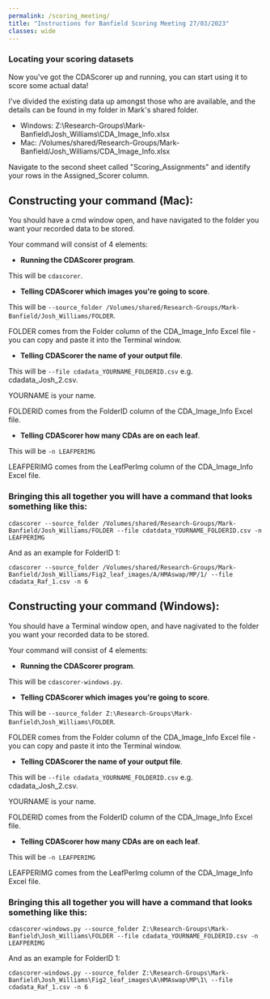 ```yaml
---
permalink: /scoring_meeting/
title: "Instructions for Banfield Scoring Meeting 27/03/2023"
classes: wide
---
```


### Locating your scoring datasets

Now you've got the CDAScorer up and running, you can start using it to score some actual data!

I've divided the existing data up amongst those who are available, and the details can be found in my folder in Mark's shared folder.
- Windows: Z:\Research-Groups\Mark-Banfield\Josh_Williams\CDA_Image_Info.xlsx
- Mac: /Volumes/shared/Research-Groups/Mark-Banfield/Josh_Williams/CDA_Image_Info.xlsx

Navigate to the second sheet called "Scoring_Assignments" and identify your rows in the Assigned_Scorer column.

## Constructing your command (Mac):

You should have a cmd window open, and have navigated to the folder you want your recorded data to be stored.

Your command will consist of 4 elements:

- **Running the CDAScorer program**.

This will be ```cdascorer```.

- **Telling CDAScorer which images you're going to score**.

This will be ```--source_folder /Volumes/shared/Research-Groups/Mark-Banfield/Josh_Williams/FOLDER```.

FOLDER comes from the Folder column of the CDA_Image_Info Excel file - you can copy and paste it into the Terminal window.

- **Telling CDAScorer the name of your output file**.

This will be ```--file cdadata_YOURNAME_FOLDERID.csv``` e.g. cdadata_Josh_2.csv.

YOURNAME is your name.

FOLDERID comes from the FolderID column of the CDA_Image_Info Excel file.

- **Telling CDAScorer how many CDAs are on each leaf**.

This will be ```-n LEAFPERIMG```

LEAFPERIMG comes from the LeafPerImg column of the CDA_Image_Info Excel file.

### Bringing this all together you will have a command that looks something like this:

```cdascorer --source_folder /Volumes/shared/Research-Groups/Mark-Banfield/Josh_Williams/FOLDER --file cdatdata_YOURNAME_FOLDERID.csv -n LEAFPERIMG```

And as an example for FolderID 1:

```cdascorer --source_folder /Volumes/shared/Research-Groups/Mark-Banfield/Josh_Williams/Fig2_leaf_images/A/HMAswap/MP/1/ --file cdadata_Raf_1.csv -n 6```

## Constructing your command (Windows):

You should have a Terminal window open, and have nagivated to the folder you want your recorded data to be stored.

Your command will consist of 4 elements:

- **Running the CDAScorer program**.

This will be ```cdascorer-windows.py```.

- **Telling CDAScorer which images you're going to score**.

This will be ```--source_folder Z:\Research-Groups\Mark-Banfield\Josh_Williams\FOLDER```.

FOLDER comes from the Folder column of the CDA_Image_Info Excel file - you can copy and paste it into the Terminal window.

- **Telling CDAScorer the name of your output file**.

This will be ```--file cdadata_YOURNAME_FOLDERID.csv``` e.g. cdadata_Josh_2.csv.

YOURNAME is your name.

FOLDERID comes from the FolderID column of the CDA_Image_Info Excel file.

- **Telling CDAScorer how many CDAs are on each leaf**.

This will be ```-n LEAFPERIMG```

LEAFPERIMG comes from the LeafPerImg column of the CDA_Image_Info Excel file.

### Bringing this all together you will have a command that looks something like this:

```cdascorer-windows.py --source_folder Z:\Research-Groups\Mark-Banfield\Josh_Williams\FOLDER --file cdadata_YOURNAME_FOLDERID.csv -n LEAFPERIMG```

And as an example for FolderID 1:

```cdascorer-windows.py --source_folder Z:\Research-Groups\Mark-Banfield\Josh_Williams\Fig2_leaf_images\A\HMAswap\MP\1\ --file cdadata_Raf_1.csv -n 6```

